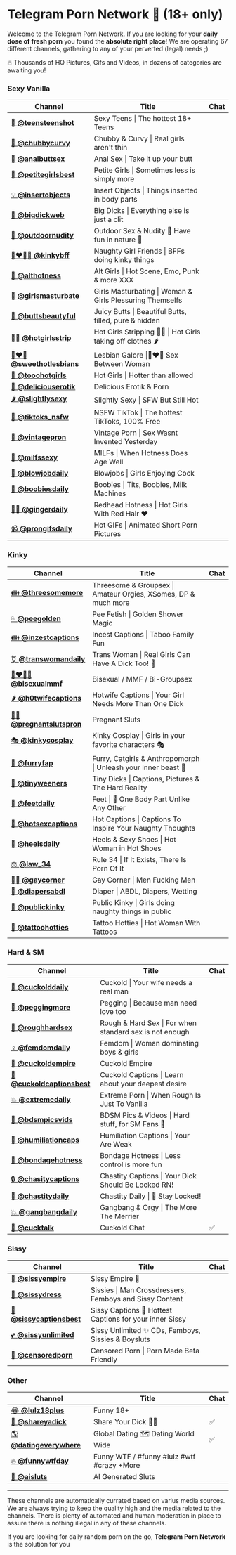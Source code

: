 # Telegram Porn Network 🔞 (18+ only)

Welcome to the Telegram Porn Network. If you are looking for your **daily dose of fresh porn** you found the **absolute right place**!
We are operating 67 different channels, gathering to any of your perverted (legal) needs ;)

🔥 Thousands of HQ Pictures, Gifs and Videos, in dozens of categories are awaiting you!



### Sexy Vanilla
| Channel | Title | Chat |
| --- | --- | --- |
| [👧  **@teensteenshot**](https://t.me/teensteenshot) | Sexy Teens \| The hottest 18+ Teens |  |
| [🍐  **@chubbycurvy**](https://t.me/chubbycurvy) | Chubby & Curvy \| Real girls aren't thin |  |
| [🍑  **@analbuttsex**](https://t.me/analbuttsex) | Anal Sex \| Take it up your butt |  |
| [🍓  **@petitegirlsbest**](https://t.me/petitegirlsbest) | Petite Girls \| Sometimes less is simply more |  |
| [💡  **@insertobjects**](https://t.me/insertobjects) | Insert Objects \| Things inserted in body parts |  |
| [🍆  **@bigdickweb**](https://t.me/bigdickweb) | Big Dicks \| Everything else is just a clit |  |
| [🌲  **@outdoornudity**](https://t.me/outdoornudity) | Outdoor Sex & Nudity 🌳 Have fun in nature 🌲 |  |
| [👩‍❤️‍💋‍👩  **@kinkybff**](https://t.me/kinkybff) | Naughty Girl Friends \| BFFs doing kinky things |  |
| [🖤  **@althotness**](https://t.me/althotness) | Alt Girls \| Hot Scene, Emo, Punk & more XXX |  |
| [🌸  **@girlsmasturbate**](https://t.me/girlsmasturbate) | Girls Masturbating \| Woman & Girls Plessuring Themselfs |  |
| [🍑  **@buttsbeautyful**](https://t.me/buttsbeautyful) | Juicy Butts \| Beautiful Butts, filled, pure & hidden |  |
| [👯‍♀️  **@hotgirlsstrip**](https://t.me/hotgirlsstrip) | Hot Girls Stripping 👯‍♀️ \| Hot Girls taking off clothes 🌶 |  |
| [👩‍❤️‍👩  **@sweethotlesbians**](https://t.me/sweethotlesbians) | Lesbian Galore \|👩‍❤️‍👩 Sex Between Woman |  |
| [👸  **@tooohotgirls**](https://t.me/tooohotgirls) | Hot Girls \| Hotter than allowed |  |
| [🤩  **@deliciouserotik**](https://t.me/deliciouserotik) | Delicious Erotik & Porn |  |
| [🌶️  **@slightlysexy**](https://t.me/slightlysexy) | Slightly Sexy \| SFW But Still Hot |  |
| [🎵  **@tiktoks_nsfw**](https://t.me/tiktoks_nsfw) | NSFW TikTok \| The hottest TikToks, 100% Free |  |
| [🤎  **@vintagepron**](https://t.me/vintagepron) | Vintage Porn \| Sex Wasnt Invented Yesterday |  |
| [💜  **@milfssexy**](https://t.me/milfssexy) | MILFs \| When Hotness Does Age Well |  |
| [👅  **@blowjobdaily**](https://t.me/blowjobdaily) | Blowjobs \| Girls Enjoying Cock |  |
| [🍑  **@boobiesdaily**](https://t.me/boobiesdaily) | Boobies \| Tits, Boobies, Milk Machines |  |
| [👩‍🦰  **@gingerdaily**](https://t.me/gingerdaily) | Redhead Hotness \| Hot Girls With Red Hair ♥️ |  |
| [📹  **@prongifsdaily**](https://t.me/prongifsdaily) | Hot GIFs \| Animated Short Porn Pictures |  |

### Kinky
| Channel | Title | Chat |
| --- | --- | --- |
| [👪  **@threesomemore**](https://t.me/threesomemore) | Threesome & Groupsex \| Amateur Orgies, XSomes, DP & much more |  |
| [💦  **@peegolden**](https://t.me/peegolden) | Pee Fetish \| Golden Shower Magic |  |
| [👪  **@inzestcaptions**](https://t.me/inzestcaptions) | Incest Captions \| Taboo Family Fun |  |
| [⚧️  **@transwomandaily**](https://t.me/transwomandaily) | Trans Woman \| Real Girls Can Have A Dick Too! 🍆 |  |
| [👨‍❤️‍💋‍👨  **@bisexualmmf**](https://t.me/bisexualmmf) | Bisexual / MMF / Bi-Groupsex |  |
| [🌶️  **@h0twifecaptions**](https://t.me/h0twifecaptions) | Hotwife Captions \| Your Girl Needs More Than One Dick |  |
| [🤰🏼  **@pregnantslutspron**](https://t.me/pregnantslutspron) | Pregnant Sluts |  |
| [🎭  **@kinkycosplay**](https://t.me/kinkycosplay) | Kinky Cosplay \| Girls in your favorite characters 🎭 |  |
| [🐾  **@furryfap**](https://t.me/furryfap) | Furry, Catgirls & Anthropomorph \| Unleash your inner beast 🐺 |  |
| [🥜  **@tinyweeners**](https://t.me/tinyweeners) | Tiny Dicks \| Captions, Pictures & The Hard Reality |  |
| [👣  **@feetdaily**](https://t.me/feetdaily) | Feet \| 👣 One Body Part Unlike Any Other |  |
| [📝  **@hotsexcaptions**](https://t.me/hotsexcaptions) | Hot Captions \| Captions To Inspire Your Naughty Thoughts |  |
| [👠  **@heelsdaily**](https://t.me/heelsdaily) | Heels & Sexy Shoes \| Hot Woman in Hot Shoes |  |
| [⚖️  **@law_34**](https://t.me/law_34) | Rule 34 \| If It Exists, There Is Porn Of It |  |
| [🏳️‍🌈  **@gaycorner**](https://t.me/gaycorner) | Gay Corner \| Men Fucking Men |  |
| [👶  **@diapersabdl**](https://t.me/diapersabdl) | Diaper \| ABDL, Diapers, Wetting |  |
| [📢  **@publickinky**](https://t.me/publickinky) | Public Kinky \| Girls doing naughty things in public |  |
| [🖤  **@tattoohotties**](https://t.me/tattoohotties) | Tattoo Hotties \| Hot Woman With Tattoos |  |

### Hard & SM
| Channel | Title | Chat |
| --- | --- | --- |
| [🐓  **@cuckolddaily**](https://t.me/cuckolddaily) | Cuckold \| Your wife needs a real man |  |
| [🥒  **@peggingmore**](https://t.me/peggingmore) | Pegging \| Because man need love too |  |
| [💪  **@roughhardsex**](https://t.me/roughhardsex) | Rough & Hard Sex \| For when standard sex is not enough |  |
| [♀️  **@femdomdaily**](https://t.me/femdomdaily) | Femdom \| Woman dominating boys & girls |  |
| [👸  **@cuckoldempire**](https://t.me/cuckoldempire) | Cuckold Empire |  |
| [🐣  **@cuckoldcaptionsbest**](https://t.me/cuckoldcaptionsbest) | Cuckold Captions \| Learn about your deepest desire |  |
| [💥  **@extremedaily**](https://t.me/extremedaily) | Extreme Porn \| When Rough Is Just To Vanilla |  |
| [🐶  **@bdsmpicsvids**](https://t.me/bdsmpicsvids) | BDSM Pics & Videos \| Hard stuff, for SM Fans 👊 |  |
| [🤣  **@humiliationcaps**](https://t.me/humiliationcaps) | Humiliation Captions \| Your Are Weak |  |
| [🥨  **@bondagehotness**](https://t.me/bondagehotness) | Bondage Hotness \| Less control is more fun |  |
| [🔒  **@chasitycaptions**](https://t.me/chasitycaptions) | Chastity Captions \| Your Dick Should Be Locked RN! |  |
| [🔐  **@chastitydaily**](https://t.me/chastitydaily) | Chastity Daily \| 🔐 Stay Locked! |  |
| [💥  **@gangbangdaily**](https://t.me/gangbangdaily) | Gangbang & Orgy \| The More The Merrier |  |
| [🐓  **@cucktalk**](https://t.me/cucktalk) | Cuckold Chat | ✅ |

### Sissy
| Channel | Title | Chat |
| --- | --- | --- |
| [🎀  **@sissyempire**](https://t.me/sissyempire) | Sissy Empire 🎀 |  |
| [👗  **@sissydress**](https://t.me/sissydress) | Sissies \| Man Crossdressers, Femboys and Sissy Content |  |
| [👙  **@sissycaptionsbest**](https://t.me/sissycaptionsbest) | Sissy Captions 💋 Hottest Captions for your inner Sissy |  |
| [💕  **@sissyunlimited**](https://t.me/sissyunlimited) | Sissy Unlimited ✨ CDs, Femboys, Sissies & Boysluts |  |
| [👀  **@censoredporn**](https://t.me/censoredporn) | Censored Porn \| Porn Made Beta Friendly |  |

### Other
| Channel | Title | Chat |
| --- | --- | --- |
| [😂  **@lulz18plus**](https://t.me/lulz18plus) | Funny 18+ |  |
| [🍆  **@shareyadick**](https://t.me/shareyadick) | Share Your Dick 🍆🔞 | ✅ |
| [🌎  **@datingeverywhere**](https://t.me/datingeverywhere) | Global Dating 🗺️ Dating World Wide | ✅ |
| [🔥  **@funnywtfday**](https://t.me/funnywtfday) | Funny WTF / #funny #lulz #wtf #crazy +More |  |
| [🤖  **@aisluts**](https://t.me/aisluts) | AI Generated Sluts |  |



---

These channels are automatically currated based on varius media sources. We are always trying to keep the quality high and the media
related to the channels. There is plenty of automated and human moderation in place to assure there is nothing illegal in any of these channels.

If you are looking for daily random porn on the go, **Telegram Porn Network** is the solution for you
